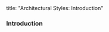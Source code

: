 <frontmatter>
title: "Architectural Styles: Introduction"
</frontmatter>

<link rel="stylesheet" href="{{baseUrl}}/css/textbook.css">

<div class="website-content" id="all">

<div id="title">

### Introduction
</div>
<div id="main">

<include src="./what/embed.md" boilerplate  />

</div>
</div>
